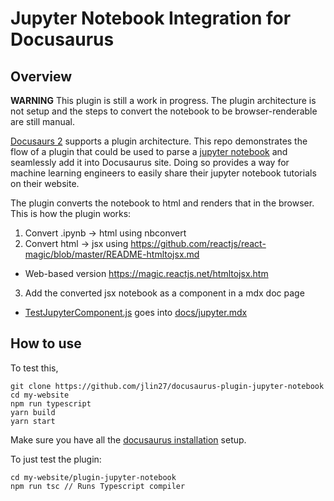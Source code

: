 # Jupyter Notebook Integration for Docusaurus

## Overview

**WARNING** This plugin is still a work in progress. The plugin architecture is not setup and the steps to convert the notebook to be browser-renderable are still manual. 

[Docusaurs 2](https://docusaurus.io/) supports a plugin architecture. This repo demonstrates the flow of a plugin that could be used to parse a [jupyter notebook](https://jupyter.org/) and seamlessly add it into Docusaurus site. Doing so provides a way for machine learning engineers to easily share their jupyter notebook tutorials on their website. 

The plugin converts the notebook to html and renders that in the browser. This is how the plugin works:
1. Convert .ipynb → html using nbconvert 
2. Convert html → jsx using https://github.com/reactjs/react-magic/blob/master/README-htmltojsx.md
  * Web-based version https://magic.reactjs.net/htmltojsx.htm
3. Add the converted jsx notebook as a component in a mdx doc page
  * [TestJupyterComponent.js](https://github.com/jlin27/docusaurus-plugin-jupyter-notebook/blob/main/my-website/src/pages/TestJupyterComponent.js) goes into [docs/jupyter.mdx](https://github.com/jlin27/docusaurus-plugin-jupyter-notebook/blob/main/my-website/docs/jupyter.mdx)



## How to use

To test this, 
```
git clone https://github.com/jlin27/docusaurus-plugin-jupyter-notebook
cd my-website
npm run typescript
yarn build
yarn start
```
Make sure you have all the [docusaurus installation](https://v2.docusaurus.io/docs/installation) setup.

To just test the plugin:
```
cd my-website/plugin-jupyter-notebook
npm run tsc // Runs Typescript compiler
```



 
